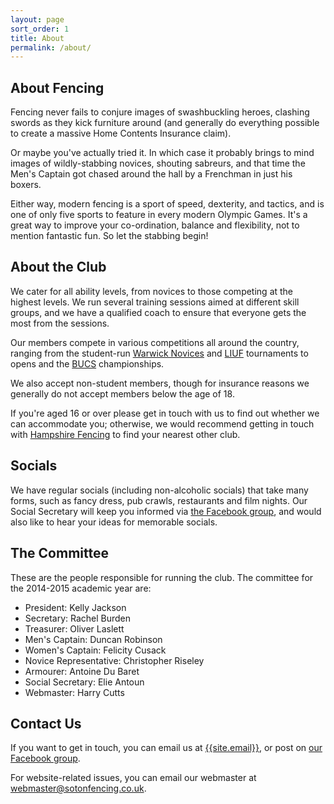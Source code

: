 ```yaml
---
layout: page
sort_order: 1
title: About
permalink: /about/
---
```


About Fencing
-------------

Fencing never fails to conjure images of swashbuckling heroes, clashing swords as they kick furniture around (and generally do everything possible to create a massive Home Contents Insurance claim).

Or maybe you've actually tried it. In which case it probably brings to mind images of wildly-stabbing novices, shouting sabreurs, and that time the Men's Captain got chased around the hall by a Frenchman in just his boxers.

Either way, modern fencing is a sport of speed, dexterity, and tactics, and is one of only five sports to feature in every modern Olympic Games. It's a great way to improve your co-ordination, balance and flexibility, not to mention fantastic fun. So let the stabbing begin!

About the Club
--------------

We cater for all ability levels, from novices to those competing at the highest levels. We run several training sessions aimed at different skill groups, and we have a qualified coach to ensure that everyone gets the most from the sessions.

Our members compete in various competitions all around the country, ranging from the student-run [Warwick Novices](http://warwickfencing.com/national-novices/) and [LIUF](http://uclufencing.co.uk/liuf/) tournaments to opens and the [BUCS](http://bucs.org.uk/) championships.

We also accept non-student members, though for insurance reasons we generally do not accept members below the age of 18.

If you're aged 16 or over please get in touch with us to find out whether we can accommodate you; otherwise, we would recommend getting in touch with [Hampshire Fencing](http://www.hampshirefencing.org.uk/) to find your nearest other club.

Socials
-------

We have regular socials (including non-alcoholic socials) that take many forms, such as fancy dress, pub crawls, restaurants and film nights. Our Social Secretary will keep you informed via [the Facebook group]({{site.links.facebook_group}}), and would also like to hear your ideas for memorable socials.

The Committee
-------------

These are the people responsible for running the club. The committee for the 2014-2015 academic year are:

* President: Kelly Jackson
* Secretary: Rachel Burden
* Treasurer: Oliver Laslett
* Men's Captain: Duncan Robinson
* Women's Captain: Felicity Cusack
* Novice Representative: Christopher Riseley
* Armourer: Antoine Du Baret
* Social Secretary: Elie Antoun
* Webmaster: Harry Cutts

Contact Us
----------

If you want to get in touch, you can email us at [{{site.email}}](mailto:{{site.email}}), or post on [our Facebook group]({{site.links.facebook_group}}).

For website-related issues, you can email our webmaster at [webmaster@sotonfencing.co.uk](mailto:webmaster@sotonfencing.co.uk).
